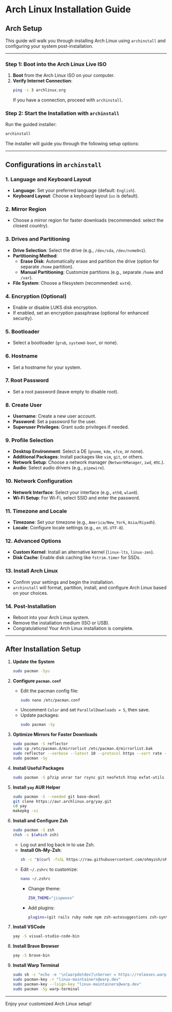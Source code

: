 # Arch Linux Installation Guide

## Arch Setup

This guide will walk you through installing Arch Linux using `archinstall` and configuring your system post-installation.

---

### Step 1: Boot into the Arch Linux Live ISO

1. **Boot** from the Arch Linux ISO on your computer.
2. **Verify Internet Connection**:
   ```bash
   ping -c 3 archlinux.org
   ```
   If you have a connection, proceed with `archinstall`.

### Step 2: Start the Installation with `archinstall`

Run the guided installer:
```bash
archinstall
```
The installer will guide you through the following setup options:

---

## Configurations in `archinstall`

### 1. Language and Keyboard Layout
   - **Language**: Set your preferred language (default: `English`).
   - **Keyboard Layout**: Choose a keyboard layout (`us` is default).

### 2. Mirror Region
   - Choose a mirror region for faster downloads (recommended: select the closest country).

### 3. Drives and Partitioning
   - **Drive Selection**: Select the drive (e.g., `/dev/sda`, `/dev/nvme0n1`).
   - **Partitioning Method**:
     - **Erase Disk**: Automatically erase and partition the drive (option for separate `/home` partition).
     - **Manual Partitioning**: Customize partitions (e.g., separate `/home` and `/var`).
   - **File System**: Choose a filesystem (recommended: `ext4`).

### 4. Encryption (Optional)
   - Enable or disable LUKS disk encryption.
   - If enabled, set an encryption passphrase (optional for enhanced security).

### 5. Bootloader
   - Select a bootloader (`grub`, `systemd-boot`, or none).

### 6. Hostname
   - Set a hostname for your system.

### 7. Root Password
   - Set a root password (leave empty to disable root).

### 8. Create User
   - **Username**: Create a new user account.
   - **Password**: Set a password for the user.
   - **Superuser Privileges**: Grant sudo privileges if needed.

### 9. Profile Selection
   - **Desktop Environment**: Select a DE (`gnome`, `kde`, `xfce`, or none).
   - **Additional Packages**: Install packages like `vim`, `git`, or others.
   - **Network Setup**: Choose a network manager (`NetworkManager`, `iwd`, etc.).
   - **Audio**: Select audio drivers (e.g., `pipewire`).

### 10. Network Configuration
   - **Network Interface**: Select your interface (e.g., `eth0`, `wlan0`).
   - **Wi-Fi Setup**: For Wi-Fi, select SSID and enter the password.

### 11. Timezone and Locale
   - **Timezone**: Set your timezone (e.g., `America/New_York`, `Asia/Riyadh`).
   - **Locale**: Configure locale settings (e.g., `en_US.UTF-8`).

### 12. Advanced Options
   - **Custom Kernel**: Install an alternative kernel (`linux-lts`, `linux-zen`).
   - **Disk Cache**: Enable disk caching like `fstrim.timer` for SSDs.

### 13. Install Arch Linux
   - Confirm your settings and begin the installation.
   - `archinstall` will format, partition, install, and configure Arch Linux based on your choices.

### 14. Post-Installation
   - Reboot into your Arch Linux system.
   - Remove the installation medium (ISO or USB).
   - Congratulations! Your Arch Linux installation is complete.

---

## After Installation Setup

1. **Update the System**
   ```bash
   sudo pacman -Syu
   ```

2. **Configure `pacman.conf`**
   - Edit the pacman config file:
     ```bash
     sudo nano /etc/pacman.conf
     ```
   - Uncomment `Color` and set `ParallelDownloads = 5`, then save.
   - Update packages:
     ```bash
     sudo pacman -Sy
     ```

3. **Optimize Mirrors for Faster Downloads**
   ```bash
   sudo pacman -S reflector
   sudo cp /etc/pacman.d/mirrorlist /etc/pacman.d/mirrorlist.bak
   sudo reflector --verbose --latest 10 --protocol https --sort rate --save /etc/pacman.d/mirrorlist
   sudo pacman -Sy
   ```

4. **Install Useful Packages**
   ```bash
   sudo pacman -S p7zip unrar tar rsync git neofetch htop exfat-utils fuse-exfat ntfs-3g flac jasper aria2
   ```

5. **Install `yay` AUR Helper**
   ```bash
   sudo pacman -S --needed git base-devel
   git clone https://aur.archlinux.org/yay.git
   cd yay
   makepkg -si
   ```

6. **Install and Configure Zsh**
   ```bash
   sudo pacman -S zsh
   chsh -s $(which zsh)
   ```
   - Log out and log back in to use Zsh.
   - **Install Oh-My-Zsh**:
     ```bash
     sh -c "$(curl -fsSL https://raw.githubusercontent.com/ohmyzsh/ohmyzsh/master/tools/install.sh)"
     ```
   - Edit `~/.zshrc` to customize:
     ```bash
     nano ~/.zshrc
     ```
     - Change theme:
       ```bash
       ZSH_THEME="jispwoso"
       ```
     - Add plugins:
       ```bash
       plugins=(git rails ruby node npm zsh-autosuggestions zsh-syntax-highlighting fast-syntax-highlighting)
       ```

7. **Install VSCode**
   ```bash
   yay -S visual-studio-code-bin
   ```

8. **Install Brave Browser**
   ```bash
   yay -S brave-bin
   ```

9. **Install Warp Terminal**
   ```bash
   sudo sh -c "echo -e '\n[warpdotdev]\nServer = https://releases.warp.dev/linux/pacman/\$repo/\$arch' >> /etc/pacman.conf"
   sudo pacman-key -r "linux-maintainers@warp.dev"
   sudo pacman-key --lsign-key "linux-maintainers@warp.dev"
   sudo pacman -Sy warp-terminal
   ```

---

Enjoy your customized Arch Linux setup!
